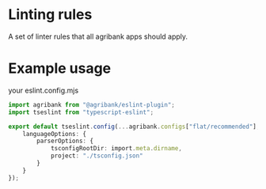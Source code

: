 # Linting rules

A set of linter rules that all agribank apps should apply.

# Example usage

your eslint.config.mjs

```ts
import agribank from "@agribank/eslint-plugin";
import tseslint from "typescript-eslint";

export default tseslint.config(...agribank.configs["flat/recommended"], {
	languageOptions: {
		parserOptions: {
			tsconfigRootDir: import.meta.dirname,
			project: "./tsconfig.json"
		}
	}
});
```
